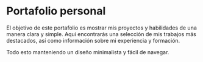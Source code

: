 # Portafolio personal

El objetivo de este portafolio es mostrar mis proyectos y habilidades de una manera clara y simple. Aquí encontrarás una selección de mis trabajos más destacados, así como información sobre mi experiencia y formación.

Todo esto manteniendo un diseño minimalista y fácil de navegar.